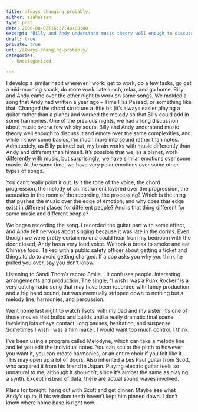```yaml
---
title: always changing probably.
author: ziahassan
type: post
date: 2006-08-02T16:37:48+00:00
excerpt: "Billy and Andy understand music theory well enough to discuss it and emote over the same complexities, and while I know some basics, I'm much more into sound rather than notes. Admittedely, as Billy pointed out, my brain works with music differently than Andy and different than himself. It's possible that we, as a planet, work differently with music, but surprisingly, we have similar emotions over some stuff."
draft: true
private: true
url: /always-changing-probably/
categories:
  - Uncategorized

---
```

I develop a similar habit wherever I work: get to work, do a few tasks, go get a mid-morning snack, do more work, late lunch, relax, and go home. Billy and Andy came over the other night to work on some songs. We molded a song that Andy had written a year ago &#8211; Time Has Passed, or something like that. Changed the chord structure a little bit (it&#8217;s always easier playing a guitar rather than a piano) and worked the melody so that Billy could add in some harmonies. One of the previous nights, we had a long discussion about music over a few whisky sours. Billy and Andy understand music theory well enough to discuss it and emote over the same complexities, and while I know some basics, I&#8217;m much more into sound rather than notes. Admittedely, as Billy pointed out, my brain works with music differently than Andy and different than himself. It&#8217;s possible that we, as a planet, work differently with music, but surprisingly, we have similar emotions over some music. At the same time, we have very polar emotions over some other types of songs.

You can&#8217;t really point it out. Is it the tone of the voice, the chord progression, the melody of an instrument layered over the progression, the acoustics in the room of the recording, the processing? Which is the thing that pushes the music over the edge of emotion, and why does that edge exist in different places for different people? And is that thing different for same music and different people?

We began recording the song. I recorded the guitar part with some effect, and Andy felt nervous about singing because it was late in the dorms. Even though we were pretty certain no one could hear from my bedroom with the door closed, Andy has a very loud voice. We took a break to smoke and eat Chinese food. Talked with a public safety officer about getting a ticket and things to do to avoid getting charged. If a cop asks you why you think he pulled you over, say you don&#8217;t know.

Listening to Sandi Thom&#8217;s record Smile&#8230; it confuses people. Interesting arrangements and production. The single, &#8220;I wish I was a Punk Rocker&#8221; is a very catchy radio song that may have been recorded with fancy production and a big band sound, but was eventually stripped down to nothing but a melody line, harmonies, and percussion.

Went home last night to watch Tsotsi with my dad and my sister. It&#8217;s one of those movies that builds and builds until a really dramatic final scene involving lots of eye contact, long pauses, hesitation, and suspense. Sometimes I wish I was a film maker. I would want too much control, I think.

I&#8217;ve been using a program called Melodyne, which can take a melody line and let you edit the individual notes. You can sculpt the pitch to however you want it, you can create harmonies, or an entire choir if you felt like it. This may open up a lot of doors. Also inherited a Les Paul guitar from Scott, who acquired it from his friend in Japan. Playing electric guitar feels so unnatural to me, although it shouldn&#8217;t, since it&#8217;s almost the same as playing a synth. Except instead of data, there are actual sound waves involved.

Plans for tonight: hang out with Scott and get dinner. Maybe see what Andy&#8217;s up to, if his wisdom teeth haven&#8217;t kept him pinned down. I don&#8217;t know where home base is right now.